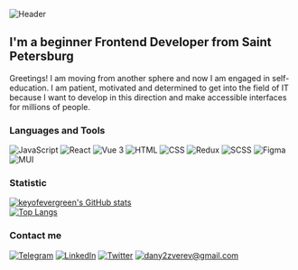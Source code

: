 ![Header](https://github.com/keyofevergreen/keyofevergreen/blob/main/assets/69e6f674d4ab40834c31493d21d9560c.gif)

## I'm a beginner Frontend Developer from Saint Petersburg

Greetings! I am moving from another sphere and now I am engaged in self-education. I am patient, motivated and determined to get into the field of IT because I want to develop in this direction and make accessible interfaces for millions of people.

### Languages and Tools
![JavaScript](https://img.shields.io/badge/-JavaScript-3E3E3E?style=for-the-badge&logo=JavaScript&logoColor=4DB669)
![React](https://img.shields.io/badge/-React-3E3E3E?style=for-the-badge&logo=React&logoColor=4DB669)
![Vue 3](https://img.shields.io/badge/-Vue3-3E3E3E?style=for-the-badge&logo=Vue.js&logoColor=4DB669)
![HTML](https://img.shields.io/badge/-HTML-3E3E3E?style=for-the-badge&logo=HTML5&logoColor=3E80C6)
![CSS](https://img.shields.io/badge/-CSS-3E3E3E?style=for-the-badge&logo=CSS3&logoColor=3E80C6)
![Redux](https://img.shields.io/badge/-Redux-3E3E3E?style=for-the-badge&logo=Redux&logoColor=3E80C6)
![SCSS](https://img.shields.io/badge/-SCSS-3E3E3E?style=for-the-badge&logo=SASS&logoColor=3E80C6)
![Figma](https://img.shields.io/badge/-Figma-3E3E3E?style=for-the-badge&logo=Figma&logoColor=3E80C6)
![MUI](https://img.shields.io/badge/-MUI-3E3E3E?style=for-the-badge&logo=MaterialUI&logoColor=3E80C6)

### Statistic
[![keyofevergreen's GitHub stats](https://github-readme-stats.vercel.app/api?username=keyofevergreen&theme=dark&hide=prs,issues)](https://github.com/anuraghazra/github-readme-stats)\
[![Top Langs](https://github-readme-stats.vercel.app/api/top-langs/?username=keyofevergreen&exclude_repo=layout-designer-project-lvl1,layout-designer-project-lvl2&layout=compact&theme=dark)](https://github.com/anuraghazra/github-readme-stats)
### Contact me
[![Telegram](https://img.shields.io/badge/-Telegram-3E3E3E?style=for-the-badge&logo=Telegram&logoColor=3E80C6)](https://t.me/keyofevergreen)
[![LinkedIn](https://img.shields.io/badge/-LinkedIn-3E3E3E?style=for-the-badge&logo=LinkedIn&logoColor=3E80C6)](https://www.linkedin.cn/in/dan-zverev-33841b215)
[![Twitter](https://img.shields.io/badge/-Twitter-3E3E3E?style=for-the-badge&logo=Twitter&logoColor=3E80C6)](https://twitter.com/keyofevergreen)
[![dany2zverev@gmail.com](https://img.shields.io/badge/-dany2zverev&#64;gmail&#46;com-3E3E3E?style=for-the-badge&logo=Gmail&logoColor=4DB669)](mailto:dany2zverev@gmail.com)
